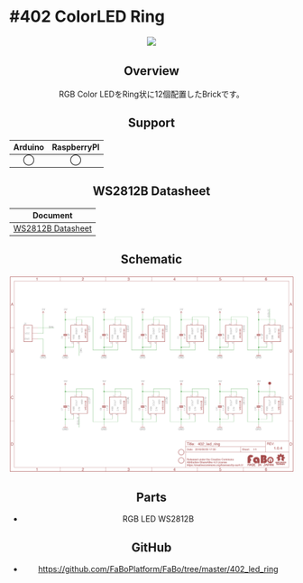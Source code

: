 # #402 ColorLED Ring

<center>
  
![](./img/402_led.jpg)
<!--COLORME-->

## Overview
RGB Color LEDをRing状に12個配置したBrickです。

## Support
|Arduino|RaspberryPI|
|:--:|:--:|
|◯|◯|

## WS2812B Datasheet
|Document|
|--|
|[WS2812B Datasheet](http://www.adafruit.com/datasheets/WS2812B.pdf)|

## Schematic
![](./img/402_led_ring.png)

## Parts
- RGB LED WS2812B

## GitHub
- https://github.com/FaBoPlatform/FaBo/tree/master/402_led_ring
